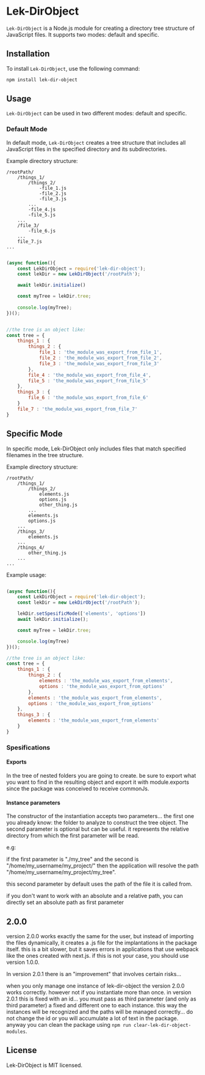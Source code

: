 # Lek-DirObject

`Lek-DirObject` is a Node.js module for creating a directory tree structure of JavaScript files. It supports two modes: default and specific.

## Installation

To install `Lek-DirObject`, use the following command:

```bash
npm install lek-dir-object
```

## Usage

`Lek-DirObject` can be used in two different modes: default and specific.

### Default Mode

In default mode, `Lek-DirObject` creates a tree structure that includes all JavaScript files in the specified directory and its subdirectories.

Example directory structure:

```directory
/rootPath/
    /things_1/
        /things_2/
            -file_1.js
            -file_2.js
            -file_3.js
        ...
        -file_4.js
        -file_5.js
    ...
    /file_3/
        -file_6.js
    ...
    file_7.js
...
```

```javascript

(async function(){
    const LekDirObject = require('lek-dir-object');
    const lekDir = new LekDirObject('/rootPath');

    await lekDir.initialize()

    const myTree = lekDir.tree;
    
    console.log(myTree);
})();


//the tree is an object like:
const tree = {
    things_1 : {
        things_2 : {
            file_1 : 'the_module_was_export_from_file_1',
            file_2 : 'the_module_was_export_from_file_2',
            file_3 : 'the_module_was_export_from_file_3'
        },
        file_4 : 'the_module_was_export_from_file_4',
        file_5 : 'the_module_was_export_from_file_5'
    },
    things_3 : {
        file_6 : 'the_module_was_export_from_file_6'
    }
    file_7 : 'the_module_was_export_from_file_7'
}

```
## Specific Mode
In specific mode, Lek-DirObject only includes files that match specified filenames in the tree structure.

Example directory structure:

```directory
/rootPath/
    /things_1/
        /things_2/
            elements.js
            options.js
            other_thing.js
        ...
        elements.js
        options.js
    ...
    /things_3/
        elements.js
    ...
    /things_4/
        other_thing.js
    ...
...
```

Example usage:

```javascript

(async function(){
    const LekDirObject = require('lek-dir-object');
    const lekDir = new LekDirObject('/rootPath');

    lekDir.setSpesificMode(['elements', 'options'])
    await lekDir.initialize();

    const myTree = lekDir.tree;

    console.log(myTree)
})();

//the tree is an object like:
const tree = {
    things_1 : {
        things_2 : {
            elements : 'the_module_was_export_from_elements',
            options : 'the_module_was_export_from_options'
        },
        elements : 'the_module_was_export_from_elements',
        options : 'the_module_was_export_from_options'  
    },
    things_3 : {
        elements : 'the_module_was_export_from_elements'
    }
}

```

### Spesifications

#### Exports
In the tree of nested folders you are going to create. be sure to export what you want to find in the resulting object and export it with module.exports since the package was conceived to receive commonJs.

#### Instance parameters

The constructor of the instantiation accepts two parameters... the first one you already know: the folder to analyze to construct the tree object. The second parameter is optional but can be useful. it represents the relative directory from which the first parameter will be read.

e.g:

if the first parameter is "./my_tree" and the second is "/home/my_username/my_project/"
then the application will resolve the path "/home/my_username/my_project/my_tree".

this second parameter by default uses the path of the file it is called from.

if you don't want to work with an absolute and a relative path, you can directly set an absolute path as first parameter

## 2.0.0

version 2.0.0 works exactly the same for the user, but instead of importing the files dynamically, it creates a .js file for the implantations in the package itself. this is a bit slower, but it saves errors in applications that use webpack like the ones created with next.js. if this is not your case, you should use version 1.0.0.

In version 2.0.1 there is an "improvement" that involves certain risks...

when you only manage one instance of lek-dir-object the version 2.0.0 works correctly. however not if you instantiate more than once. in version 2.0.1 this is fixed with an id... you must pass as third parameter (and only as third parameter) a fixed and different one to each instance. this way the instances will be recognized and the paths will be managed correctly... do not change the id or you will accumulate a lot of text in the package. anyway you can clean the package using `npm run clear-lek-dir-object-modules`.

## License
Lek-DirObject is MIT licensed.